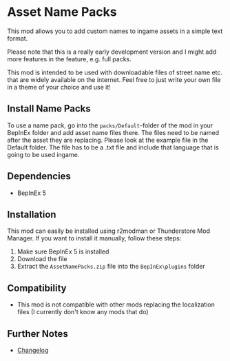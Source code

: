 # Asset Name Packs

This mod allows you to add custom names to ingame assets in a simple text format.

Please note that this is a really early development version and I might add more features in the feature, e.g. full packs.

This mod is intended to be used with downloadable files of street name etc. that are widely available on the internet. Feel free to just write your own file in a theme of your choice and use it!

## Install Name Packs
To use a name pack, go into the `packs/Default`-folder of the mod in your BepInEx folder and add asset name files there. The files need to be named after the asset they are replacing. Please look at the example file in the Default folder. The file has to be a .txt file and include that language that is going to be used ingame.

## Dependencies

- BepInEx 5

## Installation

This mod can easily be installed using r2modman or Thunderstore Mod Manager. If you want to install it manually, follow these steps:

1. Make sure BepInEx 5 is installed
2. Download the file
3. Extract the `AssetNamePacks.zip` file into the `BepInEx\plugins` folder

## Compatibility
- This mod is not compatible with other mods replacing the localization files (I currently don't know any mods that do)

## Further Notes
- [Changelog](https://github.com/kosch104/CS2-AssetNamePacks/blob/main/CHANGELOG.md)



